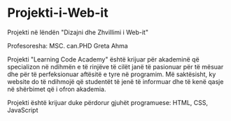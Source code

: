 # Projekti-i-Web-it

Projekti në lëndën "Dizajni dhe Zhvillimi i Web-it"

Profesoresha: MSC. can.PHD Greta Ahma

Projekti "Learning Code Academy" është krijuar për akademinë që specializon në ndihmën e të rinjëve të cilët janë të pasionuar për të mësuar dhe për të perfeksionuar aftësitë e tyre në programim.
Më saktësisht, ky website do të ndihmojë që studentët të jenë të informuar dhe të kenë qasje në shërbimet që i ofron akademia.

Projekti është krijuar duke përdorur gjuhët programuese: HTML, CSS, JavaScript

